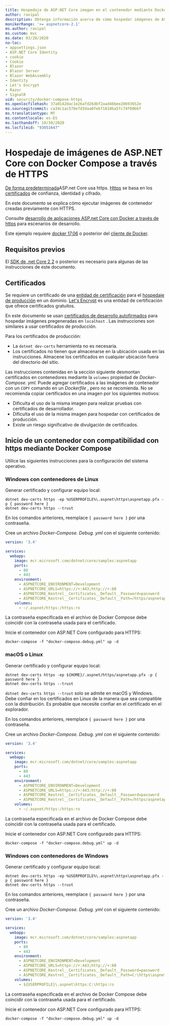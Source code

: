 ```yaml
---
title: Hospedaje de ASP.NET Core imagen en el contenedor mediante Docker Compose con HTTPS
author: ravipal
description: Obtenga información acerca de cómo hospedar imágenes de ASP.NET Core con Docker Compose a través de HTTPS
monikerRange: '>= aspnetcore-2.1'
ms.author: ravipal
ms.custom: mvc
ms.date: 03/28/2020
no-loc:
- appsettings.json
- ASP.NET Core Identity
- cookie
- Cookie
- Blazor
- Blazor Server
- Blazor WebAssembly
- Identity
- Let's Encrypt
- Razor
- SignalR
uid: security/docker-compose-https
ms.openlocfilehash: 37a0142dac1e26afd26dbf2aad46bee20693652e
ms.sourcegitcommit: ca34c1ac578e7d3daa0febf1810ba5fc74f60bbf
ms.translationtype: MT
ms.contentlocale: es-ES
ms.lasthandoff: 10/30/2020
ms.locfileid: "93051647"
---
```

# <a name="hosting-aspnet-core-images-with-docker-compose-over-https"></a>Hospedaje de imágenes de ASP.NET Core con Docker Compose a través de HTTPS


[De forma predeterminada](./enforcing-ssl.md)ASP.net Core usa https. [Https](https://en.wikipedia.org/wiki/HTTPS) se basa en los [certificados](https://en.wikipedia.org/wiki/Public_key_certificate) de confianza, identidad y cifrado.

En este documento se explica cómo ejecutar imágenes de contenedor creadas previamente con HTTPS.

Consulte [desarrollo de aplicaciones ASP.net Core con Docker a través de https](https://github.com/dotnet/dotnet-docker/blob/master/samples/run-aspnetcore-https-development.md) para escenarios de desarrollo.

Este ejemplo requiere [docker 17,06](https://docs.docker.com/release-notes/docker-ce) o posterior del [cliente de Docker](https://www.docker.com/products/docker).

## <a name="prerequisites"></a>Requisitos previos

El [SDK de .net Core 2,2](https://dotnet.microsoft.com/download) o posterior es necesario para algunas de las instrucciones de este documento.

## <a name="certificates"></a>Certificados

Se requiere un certificado de una [entidad de certificación](https://wikipedia.org/wiki/Certificate_authority) para el [hospedaje de producción](https://blogs.msdn.microsoft.com/webdev/2017/11/29/configuring-https-in-asp-net-core-across-different-platforms/) en un dominio. [Let's Encrypt](https://letsencrypt.org/) es una entidad de certificación que ofrece certificados gratuitos.

En este documento se usan [certificados de desarrollo autofirmados](https://wikipedia.org/wiki/Self-signed_certificate) para hospedar imágenes pregeneradas en `localhost` . Las instrucciones son similares a usar certificados de producción.

Para los certificados de producción:

* La `dotnet dev-certs` herramienta no es necesaria.
* Los certificados no tienen que almacenarse en la ubicación usada en las instrucciones. Almacene los certificados en cualquier ubicación fuera del directorio del sitio.

Las instrucciones contenidas en la sección siguiente desmontan certificados en contenedores mediante la `volumes` propiedad de *Docker-Compose. yml.* Puede agregar certificados a las imágenes de contenedor con un `COPY` comando en un *Dockerfile* , pero no se recomienda. No se recomienda copiar certificados en una imagen por los siguientes motivos:

* Dificulta el uso de la misma imagen para realizar pruebas con certificados de desarrollador.
* Dificulta el uso de la misma imagen para hospedar con certificados de producción.
* Existe un riesgo significativo de divulgación de certificados.

## <a name="starting-a-container-with-https-support-using-docker-compose"></a>Inicio de un contenedor con compatibilidad con https mediante Docker Compose

Utilice las siguientes instrucciones para la configuración del sistema operativo.

### <a name="windows-using-linux-containers"></a>Windows con contenedores de Linux

Generar certificado y configurar equipo local:

```dotnetcli
dotnet dev-certs https -ep %USERPROFILE%\.aspnet\https\aspnetapp.pfx -p { password here }
dotnet dev-certs https --trust
```

En los comandos anteriores, reemplace `{ password here }` por una contraseña.

Cree un archivo _Docker-Compose. Debug. yml_ con el siguiente contenido:

```yaml
version: '3.4'

services:
  webapp:
    image: mcr.microsoft.com/dotnet/core/samples:aspnetapp
    ports:
      - 80
      - 443
    environment:
      - ASPNETCORE_ENVIRONMENT=Development
      - ASPNETCORE_URLS=https://+:443;http://+:80
      - ASPNETCORE_Kestrel__Certificates__Default__Password=password
      - ASPNETCORE_Kestrel__Certificates__Default__Path=/https/aspnetapp.pfx
    volumes:
      - ~/.aspnet/https:/https:ro
```
La contraseña especificada en el archivo de Docker Compose debe coincidir con la contraseña usada para el certificado.

Inicie el contenedor con ASP.NET Core configurado para HTTPS:

```console
docker-compose -f "docker-compose.debug.yml" up -d
```

### <a name="macos-or-linux"></a>macOS o Linux

Generar certificado y configurar equipo local:

```dotnetcli
dotnet dev-certs https -ep ${HOME}/.aspnet/https/aspnetapp.pfx -p { password here }
dotnet dev-certs https --trust
```

`dotnet dev-certs https --trust` solo se admite en macOS y Windows. Debe confiar en los certificados en Linux de la manera que sea compatible con la distribución. Es probable que necesite confiar en el certificado en el explorador.

En los comandos anteriores, reemplace `{ password here }` por una contraseña.

Cree un archivo _Docker-Compose. Debug. yml_ con el siguiente contenido:

```yaml
version: '3.4'

services:
  webapp:
    image: mcr.microsoft.com/dotnet/core/samples:aspnetapp
    ports:
      - 80
      - 443
    environment:
      - ASPNETCORE_ENVIRONMENT=Development
      - ASPNETCORE_URLS=https://+:443;http://+:80
      - ASPNETCORE_Kestrel__Certificates__Default__Password=password
      - ASPNETCORE_Kestrel__Certificates__Default__Path=/https/aspnetapp.pfx
    volumes:
      - ~/.aspnet/https:/https:ro
```
La contraseña especificada en el archivo de Docker Compose debe coincidir con la contraseña usada para el certificado.

Inicie el contenedor con ASP.NET Core configurado para HTTPS:

```console
docker-compose -f "docker-compose.debug.yml" up -d
```

### <a name="windows-using-windows-containers"></a>Windows con contenedores de Windows

Generar certificado y configurar equipo local:

```dotnetcli
dotnet dev-certs https -ep %USERPROFILE%\.aspnet\https\aspnetapp.pfx -p { password here }
dotnet dev-certs https --trust
```

En los comandos anteriores, reemplace `{ password here }` por una contraseña.

Cree un archivo _Docker-Compose. Debug. yml_ con el siguiente contenido:

```yaml
version: '3.4'

services:
  webapp:
    image: mcr.microsoft.com/dotnet/core/samples:aspnetapp
    ports:
      - 80
      - 443
    environment:
      - ASPNETCORE_ENVIRONMENT=Development
      - ASPNETCORE_URLS=https://+:443;http://+:80
      - ASPNETCORE_Kestrel__Certificates__Default__Password=password
      - ASPNETCORE_Kestrel__Certificates__Default__Path=C:\https\aspnetapp.pfx
    volumes:
      - ${USERPROFILE}\.aspnet\https:C:\https:ro
```
La contraseña especificada en el archivo de Docker Compose debe coincidir con la contraseña usada para el certificado.

Inicie el contenedor con ASP.NET Core configurado para HTTPS:

```console
docker-compose -f "docker-compose.debug.yml" up -d
```

